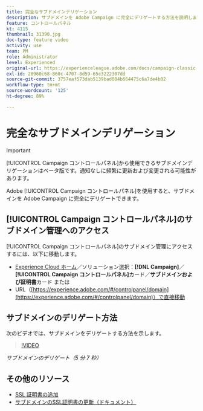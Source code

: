 ```yaml
---
title: 完全なサブドメインデリゲーション
description: サブドメインを Adobe Campaign に完全にデリゲートする方法を説明します。
feature: コントロールパネル
kt: 4115
thumbnail: 31390.jpg
doc-type: feature video
activity: use
team: PM
role: Administrator
level: Experienced
original-url: https://experienceleague.adobe.com/docs/campaign-classic-learn/tutorials/administrating/control-panel-acc/subdomain-delegation.html
exl-id: 28960c68-860c-4707-8d59-65c3222307dd
source-git-commit: 3757eaf573dab5139bad084b664475c6a7de4b02
workflow-type: tm+mt
source-wordcount: '125'
ht-degree: 89%

---
```


# 完全なサブドメインデリゲーション

>[!IMPORTANT]
>
> [!UICONTROL Campaign コントロールパネル]から使用できるサブドメインデリゲーションはベータ版です。通知なしに頻繁に更新および変更される可能性があります。

Adobe [!UICONTROL Campaign コントロールパネル]を使用すると、サブドメインを Adobe Campaign に完全にデリゲートできます。

## [!UICONTROL Campaign コントロールパネル]のサブドメイン管理へのアクセス

[!UICONTROL Campaign コントロールパネル]のサブドメイン管理にアクセスするには、以下に移動します。

* [Experience Cloud ホーム](https://experience.adobe.com/#/home)／ソリューション選択：**[!DNL Campaign]**／**[!UICONTROL Campaign コントロールパネル]**&#x200B;カード／**サブドメインおよび証明書**カード
または
* URL（[https://experience.adobe.com/#/controlpanel/domain](https://experience.adobe.com/#/controlpanel/domain)）で直接移動

## サブドメインのデリゲート方法

次のビデオでは、サブドメインをデリゲートする方法を示します。

>[!VIDEO](https://video.tv.adobe.com/v/31390?quality=12)

*サブドメインのデリゲート（5 分 7 秒）*

## その他のリソース

* [SSL 証明書の追加](/help/control-panel-tutorials/subdomains-and-certificates/adding-ssl-certificates.md)
* [サブドメインのSSL証明書の更新（ドキュメント）](https://experienceleague.adobe.com/docs/control-panel/using/subdomains-and-certificates/renewing-subdomain-certificate.html)